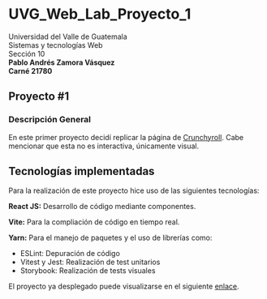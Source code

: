 # UVG_Web_Lab_Proyecto_1
Universidad del Valle de Guatemala  
Sistemas y tecnologías Web  
Sección 10  
**Pablo Andrés Zamora Vásquez  
Carné 21780**  
  
## Proyecto #1

### Descripción General
En este primer proyecto decidí replicar la página de [Crunchyroll](https://www.crunchyroll.com/es/). Cabe mencionar que esta no es interactiva, únicamente visual.

## Tecnologías implementadas
Para la realización de este proyecto hice uso de las siguientes tecnologías:

**React JS:** Desarrollo de código mediante componentes.

**Vite:** Para la compliación de código en tiempo real.

**Yarn:** Para el manejo de paquetes y el uso de librerías como:
- ESLint: Depuración de código
- Vitest y Jest: Realización de test unitarios
- Storybook: Realización de tests visuales

El proyecto ya desplegado puede visualizarse en el siguiente [enlace](https://uvgenios.online/21780/Proyecto_1/).
